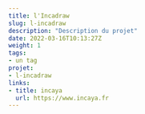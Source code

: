 ```yaml
---
title: l'Incadraw
slug: l-incadraw
description: "Description du projet"
date: 2022-03-16T10:13:27Z
weight: 1
tags:
- un tag
projet:
- l-incadraw
links:
- title: incaya
  url: https://www.incaya.fr
---
```

